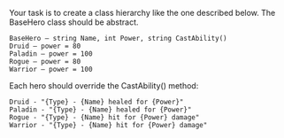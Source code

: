 Your task is to create a class hierarchy like the one described below. The BaseHero class should be abstract.

	BaseHero – string Name, int Power, string CastAbility()
  	Druid – power = 80
  	Paladin – power = 100
  	Rogue – power = 80
  	Warrior – power = 100

Each hero should override the CastAbility() method:

	Druid - "{Type} - {Name} healed for {Power}"
	Paladin - "{Type} - {Name} healed for {Power}"
	Rogue - "{Type} - {Name} hit for {Power} damage"
	Warrior - "{Type} - {Name} hit for {Power} damage"

